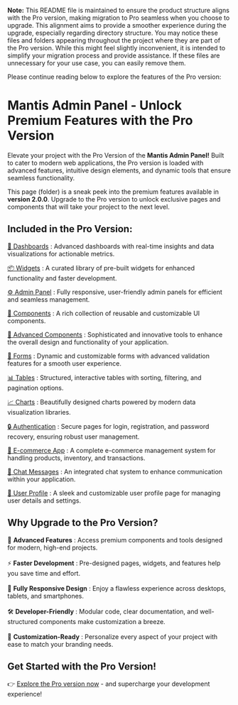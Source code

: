**Note:** This README file is maintained to ensure the product structure aligns with the Pro version, making migration to Pro seamless when you choose to upgrade. This alignment aims to provide a smoother experience during the upgrade, especially regarding directory structure. You may notice these files and folders appearing throughout the project where they are part of the Pro version. While this might feel slightly inconvenient, it is intended to simplify your migration process and provide assistance. If these files are unnecessary for your use case, you can easily remove them.  

Please continue reading below to explore the features of the Pro version:

# Mantis Admin Panel - Unlock Premium Features with the Pro Version

Elevate your project with the Pro Version of the <b>Mantis Admin Panel!</b> Built to cater to modern web applications, the Pro version is loaded with advanced features, intuitive design elements, and dynamic tools that ensure seamless functionality.

This page (folder) is a sneak peek into the premium features available in <b>version 2.0.0</b>. Upgrade to the Pro version to unlock exclusive pages and components that will take your project to the next level.

## Included in the Pro Version:

[🚀 Dashboards](https://mantisdashboard.io/angular/default/dashboard/default) : Advanced dashboards with real-time insights and data visualizations for actionable metrics.

[📦 Widgets](https://mantisdashboard.io/angular/default/widget/statistics) : A curated library of pre-built widgets for enhanced functionality and faster development.

[⚙️ Admin Panel](https://mantisdashboard.io/angular/default/online-course/dashboard) : Fully responsive, user-friendly admin panels for efficient and seamless management.

[🔧 Components](https://mantisdashboard.io/angular/default/components/basic/button) : A rich collection of reusable and customizable UI components.

[🚀 Advanced Components](https://mantisdashboard.io/angular/default/components/advance/sweet-alert) : Sophisticated and innovative tools to enhance the overall design and functionality of your application.

[📝 Forms](https://mantisdashboard.io/angular/default/form/form-basic) : Dynamic and customizable forms with advanced validation features for a smooth user experience.

[📊 Tables](https://mantisdashboard.io/angular/default/bootstrap-table/basic-table) : Structured, interactive tables with sorting, filtering, and pagination options.

[📈 Charts](https://mantisdashboard.io/angular/default/apex-chart) : Beautifully designed charts powered by modern data visualization libraries.

[🔒 Authentication](https://codedthemes.com/demos/admin-templates/gradient-able/angular/stage/auth/register) : Secure pages for login, registration, and password recovery, ensuring robust user management.

[🛒 E-commerce App](https://mantisdashboard.io/angular/default/e-commerce/product) : A complete e-commerce management system for handling products, inventory, and transactions.

[💬 Chat Messages](https://mantisdashboard.io/angular/default/chat) : An integrated chat system to enhance communication within your application.

[👤 User Profile](https://mantisdashboard.io/angular/default/user/user-profile) : A sleek and customizable user profile page for managing user details and settings.

## Why Upgrade to the Pro Version?

🚀 <b>Advanced Features</b> : Access premium components and tools designed for modern, high-end projects. <br/><br/>
⚡ <b>Faster Development</b> : Pre-designed pages, widgets, and features help you save time and effort. <br/><br/>
📱 <b>Fully Responsive Design</b> : Enjoy a flawless experience across desktops, tablets, and smartphones. <br/><br/>
🛠 <b>Developer-Friendly</b> : Modular code, clear documentation, and well-structured components make customization a breeze. <br/><br/>
🎨 <b>Customization-Ready</b> : Personalize every aspect of your project with ease to match your branding needs.

## Get Started with the Pro Version!

👉 [Explore the Pro version now](https://codedthemes.com/item/mantis-angular-admin-template/) - and supercharge your development experience!
